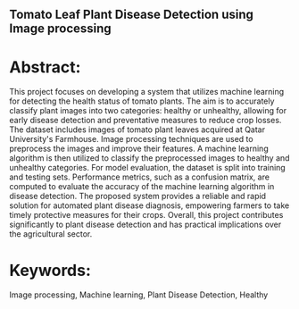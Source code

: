 ## Tomato Leaf Plant Disease Detection using Image processing 
# Abstract:
This project focuses on developing a system that utilizes machine learning for detecting the health status of tomato plants. The aim is to accurately classify plant images into two categories: healthy or unhealthy, allowing for early disease detection and preventative measures to reduce crop losses. The dataset includes images of tomato plant leaves acquired at Qatar University's Farmhouse. Image processing techniques are used to preprocess the images and improve their features. A machine learning algorithm is then utilized to classify the preprocessed images to healthy and unhealthy categories. For model evaluation, the dataset is split into training and testing sets. Performance metrics, such as a confusion matrix, are computed to evaluate the accuracy of the machine learning algorithm in disease detection. The proposed system provides a reliable and rapid solution for automated plant disease diagnosis, empowering farmers to take timely protective measures for their crops. Overall, this project contributes significantly to plant disease detection and has practical implications over the agricultural sector.

# Keywords:
Image processing, Machine learning, Plant Disease Detection, Healthy 
